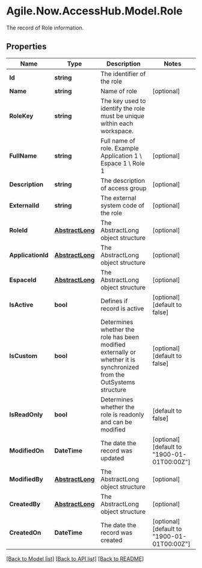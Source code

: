 # Agile.Now.AccessHub.Model.Role
The record of Role information.

## Properties

Name | Type | Description | Notes
------------ | ------------- | ------------- | -------------
**Id** | **string** | The identifier of the role | 
**Name** | **string** | Name of role | [optional] 
**RoleKey** | **string** |  The key used to identify the role must be unique within each workspace. | 
**FullName** | **string** | Full name of role. Example Application 1 \\ Espace 1 \\ Role 1 | [optional] 
**Description** | **string** | The description of access group | [optional] 
**ExternalId** | **string** | The external system code of the role | [optional] 
**RoleId** | [**AbstractLong**](AbstractLong.md) | The AbstractLong object structure | [optional] 
**ApplicationId** | [**AbstractLong**](AbstractLong.md) | The AbstractLong object structure | [optional] 
**EspaceId** | [**AbstractLong**](AbstractLong.md) | The AbstractLong object structure | [optional] 
**IsActive** | **bool** | Defines if record is active | [optional] [default to false]
**IsCustom** | **bool** | Determines whether the role has been modified externally or whether it is synchronized from the OutSystems structure | [optional] [default to false]
**IsReadOnly** | **bool** | Determines whether the role is readonly and can be modified | [default to false]
**ModifiedOn** | **DateTime** | The date the record was updated | [optional] [default to "1900-01-01T00:00Z"]
**ModifiedBy** | [**AbstractLong**](AbstractLong.md) | The AbstractLong object structure | [optional] 
**CreatedBy** | [**AbstractLong**](AbstractLong.md) | The AbstractLong object structure | [optional] 
**CreatedOn** | **DateTime** | The date the record was created | [optional] [default to "1900-01-01T00:00Z"]

[[Back to Model list]](../../README.md#documentation-for-models) [[Back to API list]](../../README.md#documentation-for-api-endpoints) [[Back to README]](../../README.md)

